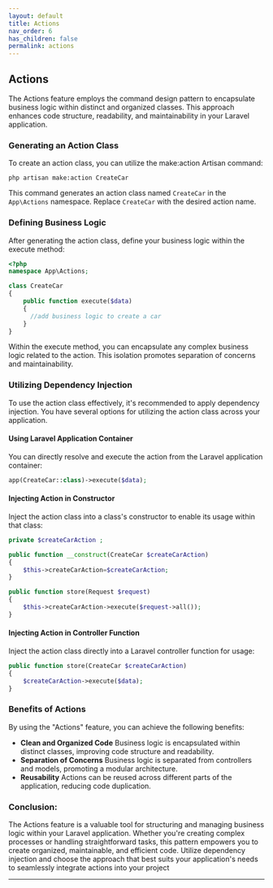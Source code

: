 ```yaml
---
layout: default
title: Actions
nav_order: 6
has_children: false
permalink: actions
---
```


## **Actions**
The Actions feature employs the command design pattern to encapsulate business logic within distinct and organized classes. This approach enhances code structure, readability, and maintainability in your Laravel application.

### Generating an Action Class
To create an action class, you can utilize the make:action Artisan command:

```
php artisan make:action CreateCar
```
This command generates an action class named `CreateCar` in the `App\Actions` namespace. Replace `CreateCar` with the desired action name.
### Defining Business Logic
After generating the action class, define your business logic within the execute method:

```php
<?php
namespace App\Actions;

class CreateCar
{
    public function execute($data)
    {
      //add business logic to create a car
    }
}
```
Within the execute method, you can encapsulate any complex business logic related to the action. This isolation promotes separation of concerns and maintainability.

### Utilizing Dependency Injection
To use the action class effectively, it's recommended to apply dependency injection. You have several options for utilizing the action class across your application.

#### Using Laravel Application Container
You can directly resolve and execute the action from the Laravel application container:
```php
app(CreateCar::class)->execute($data);
```
#### Injecting Action in Constructor
Inject the action class into a class's constructor to enable its usage within that class:
```php
private $createCarAction ;

public function __construct(CreateCar $createCarAction)
{
    $this->createCarAction=$createCarAction;
}

public function store(Request $request)
{
    $this->createCarAction->execute($request->all());
}
```
#### Injecting Action in Controller Function
Inject the action class directly into a Laravel controller function for usage:

```php
public function store(CreateCar $createCarAction)
{
    $createCarAction->execute($data);
}
```
### Benefits of Actions
By using the "Actions" feature, you can achieve the following benefits:

- **Clean and Organized Code** Business logic is encapsulated within distinct classes, improving code structure and readability.
- **Separation of Concerns** Business logic is separated from controllers and models, promoting a modular architecture.
- **Reusability** Actions can be reused across different parts of the application, reducing code duplication.

### Conclusion:
The Actions feature is a valuable tool for structuring and managing business logic within your Laravel application. Whether you're creating complex processes or handling straightforward tasks, this pattern empowers you to create organized, maintainable, and efficient code. Utilize dependency injection and choose the approach that best suits your application's needs to seamlessly integrate actions into your project

----
